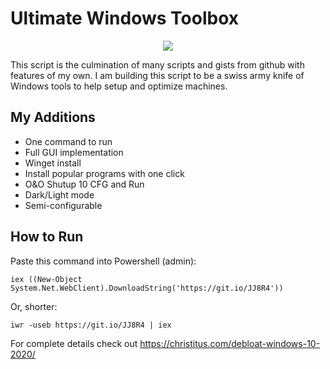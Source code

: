 #                       Ultimate Windows Toolbox
<p align=center>
    <img src="https://img.shields.io/badge/Powershell-blue?logo=Powershell&logoColor=white">
</p>
This script is the culmination of many scripts and gists from github with features of my own. I am building this script to be a swiss army knife of Windows tools to help setup and optimize machines.

## My Additions
- One command to run
- Full GUI implementation
- Winget install
- Install popular programs with one click
- O&O Shutup 10 CFG and Run
- Dark/Light mode
- Semi-configurable

## How to Run
Paste this command into Powershell (admin):
```
iex ((New-Object System.Net.WebClient).DownloadString('https://git.io/JJ8R4'))
```
Or, shorter:
```
iwr -useb https://git.io/JJ8R4 | iex
```

For complete details check out https://christitus.com/debloat-windows-10-2020/
